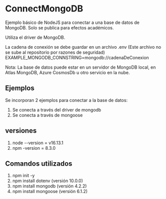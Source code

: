 # ConnectMongoDB

Ejemplo básico de NodeJS para conectar a una base de datos de MongoDB. Solo se publica para efectos académicos.

Utiliza el driver de MongoDB.

La cadena de conexión se debe guardar en un archivo .env (Este archivo no se sube al repositorio por razones de seguridad)
    EXAMPLE_MONGODB_CONNSTRING=mongodb://cadenaDeConexion

Nota: La base de datos puede estar en un servidor de MongoDB local, en Atlas MongoDB, Azure CosmosDb u otro servicio en la nube.

## Ejemplos

Se incorporan 2 ejemplos para conectar a la base de datos:

1. Se conecta a través del driver de mongodb
2. Se conecta a través de mongoose

## versiones

1. node --version = v16.13.1
2. npm -version = 8.3.0

## Comandos utilizados

1. npm init -y
2. npm install dotenv  (versión 10.0.0)
3. npm install mongodb (versión 4.2.2)
4. npm install mongoose (versión 6.1.2)
